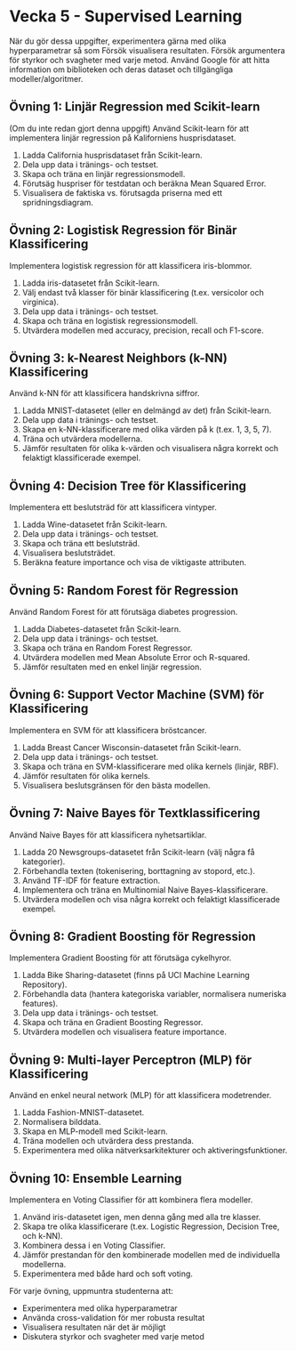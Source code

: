 # Vecka 5 - Supervised Learning

När du gör dessa uppgifter, experimentera gärna med olika hyperparametrar så som
Försök visualisera resultaten.
Försök argumentera för styrkor och svagheter med varje metod.
Använd Google för att hitta information om biblioteken och deras dataset och tillgängliga modeller/algoritmer.

## Övning 1: Linjär Regression med Scikit-learn

(Om du inte redan gjort denna uppgift)
Använd Scikit-learn för att implementera linjär regression på Kaliforniens husprisdataset.

1. Ladda California husprisdataset från Scikit-learn.
2. Dela upp data i tränings- och testset.
3. Skapa och träna en linjär regressionsmodell.
4. Förutsäg huspriser för testdatan och beräkna Mean Squared Error.
5. Visualisera de faktiska vs. förutsagda priserna med ett spridningsdiagram.

## Övning 2: Logistisk Regression för Binär Klassificering

Implementera logistisk regression för att klassificera iris-blommor.

1. Ladda iris-datasetet från Scikit-learn.
2. Välj endast två klasser för binär klassificering (t.ex. versicolor och virginica).
3. Dela upp data i tränings- och testset.
4. Skapa och träna en logistisk regressionsmodell.
5. Utvärdera modellen med accuracy, precision, recall och F1-score.

## Övning 3: k-Nearest Neighbors (k-NN) Klassificering

Använd k-NN för att klassificera handskrivna siffror.

1. Ladda MNIST-datasetet (eller en delmängd av det) från Scikit-learn.
2. Dela upp data i tränings- och testset.
3. Skapa en k-NN-klassificerare med olika värden på k (t.ex. 1, 3, 5, 7).
4. Träna och utvärdera modellerna.
5. Jämför resultaten för olika k-värden och visualisera några korrekt och felaktigt klassificerade exempel.

## Övning 4: Decision Tree för Klassificering

Implementera ett beslutsträd för att klassificera vintyper.

1. Ladda Wine-datasetet från Scikit-learn.
2. Dela upp data i tränings- och testset.
3. Skapa och träna ett beslutsträd.
4. Visualisera beslutsträdet.
5. Beräkna feature importance och visa de viktigaste attributen.

## Övning 5: Random Forest för Regression

Använd Random Forest för att förutsäga diabetes progression.

1. Ladda Diabetes-datasetet från Scikit-learn.
2. Dela upp data i tränings- och testset.
3. Skapa och träna en Random Forest Regressor.
4. Utvärdera modellen med Mean Absolute Error och R-squared.
5. Jämför resultaten med en enkel linjär regression.

## Övning 6: Support Vector Machine (SVM) för Klassificering

Implementera en SVM för att klassificera bröstcancer.

1. Ladda Breast Cancer Wisconsin-datasetet från Scikit-learn.
2. Dela upp data i tränings- och testset.
3. Skapa och träna en SVM-klassificerare med olika kernels (linjär, RBF).
4. Jämför resultaten för olika kernels.
5. Visualisera beslutsgränsen för den bästa modellen.

## Övning 7: Naive Bayes för Textklassificering

Använd Naive Bayes för att klassificera nyhetsartiklar.

1. Ladda 20 Newsgroups-datasetet från Scikit-learn (välj några få kategorier).
2. Förbehandla texten (tokenisering, borttagning av stopord, etc.).
3. Använd TF-IDF för feature extraction.
4. Implementera och träna en Multinomial Naive Bayes-klassificerare.
5. Utvärdera modellen och visa några korrekt och felaktigt klassificerade exempel.

## Övning 8: Gradient Boosting för Regression

Implementera Gradient Boosting för att förutsäga cykelhyror.

1. Ladda Bike Sharing-datasetet (finns på UCI Machine Learning Repository).
2. Förbehandla data (hantera kategoriska variabler, normalisera numeriska features).
3. Dela upp data i tränings- och testset.
4. Skapa och träna en Gradient Boosting Regressor.
5. Utvärdera modellen och visualisera feature importance.

## Övning 9: Multi-layer Perceptron (MLP) för Klassificering

Använd en enkel neural network (MLP) för att klassificera modetrender.

1. Ladda Fashion-MNIST-datasetet.
2. Normalisera bilddata.
3. Skapa en MLP-modell med Scikit-learn.
4. Träna modellen och utvärdera dess prestanda.
5. Experimentera med olika nätverksarkitekturer och aktiveringsfunktioner.

## Övning 10: Ensemble Learning

Implementera en Voting Classifier för att kombinera flera modeller.

1. Använd iris-datasetet igen, men denna gång med alla tre klasser.
2. Skapa tre olika klassificerare (t.ex. Logistic Regression, Decision Tree, och k-NN).
3. Kombinera dessa i en Voting Classifier.
4. Jämför prestandan för den kombinerade modellen med de individuella modellerna.
5. Experimentera med både hard och soft voting.

För varje övning, uppmuntra studenterna att:
- Experimentera med olika hyperparametrar
- Använda cross-validation för mer robusta resultat
- Visualisera resultaten när det är möjligt
- Diskutera styrkor och svagheter med varje metod
